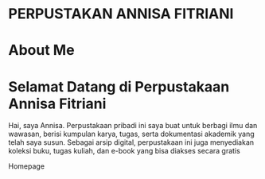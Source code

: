 # PERPUSTAKAN ANNISA FITRIANI
# About Me
# Selamat Datang di Perpustakaan Annisa Fitriani
<head>
<body>
Hai, saya Annisa. Perpustakaan pribadi ini saya buat untuk berbagi ilmu dan wawasan, berisi kumpulan karya, tugas, serta dokumentasi akademik yang telah saya susun. Sebagai arsip digital, perpustakaan ini juga menyediakan koleksi buku, tugas kuliah, dan e-book yang bisa diakses secara gratis

Homepage
